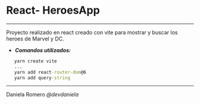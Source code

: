 # React- HeroesApp
<hr>

Proyecto realizado en react creado con vite para mostrar y buscar los heroes de Marvel y DC.


* <b><i>Comandos utilizados:</i></b>
```cmd
   yarn create vite
   ...
   yarn add react-router-dom@6
   yarn add query-string
```

<hr>

Daniela Romero
<i>@devdaniela</i>
